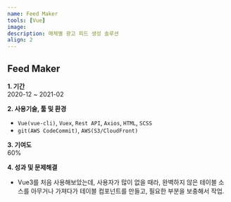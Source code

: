 ```yaml
---
name: Feed Maker
tools: [Vue]
image: 
description: 매체별 광고 피드 생성 솔루션
align: 2
---
```


## Feed Maker

**1. 기간**   
2020-12 ~ 2021-02  
  
**2. 사용기술, 툴 및 환경**   
- `Vue(vue-cli)`, `Vuex`, `Rest API`, `Axios`, `HTML`, `SCSS`  
- `git(AWS CodeCommit)`, `AWS(S3/CloudFront)`
  
**3. 기여도**   
60%   

**4. 성과 및 문제해결**
- Vue3를 처음 사용해보았는데, 사용자가 많이 없을 때라, 완벽하지 않은 테이블 소스를 아무거나 가져다가 테이블 컴포넌트를 만들고, 필요한 부분을 보충해서 작업.
